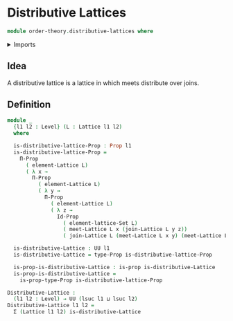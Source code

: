 # Distributive Lattices

```agda
module order-theory.distributive-lattices where
```

<details><summary>Imports</summary>
```agda
open import foundation.dependent-pair-types
open import foundation.propositions
open import foundation.sets
open import foundation.universe-levels
open import order-theory.lattices
```
</details>

## Idea

A distributive lattice is a lattice in which meets distribute over joins.

## Definition

```agda
module _
  {l1 l2 : Level} (L : Lattice l1 l2)
  where

  is-distributive-lattice-Prop : Prop l1
  is-distributive-lattice-Prop =
    Π-Prop
      ( element-Lattice L)
      ( λ x →
        Π-Prop
          ( element-Lattice L)
          ( λ y →
            Π-Prop
              ( element-Lattice L)
              ( λ z →
                Id-Prop
                  ( element-lattice-Set L)
                  ( meet-Lattice L x (join-Lattice L y z))
                  ( join-Lattice L (meet-Lattice L x y) (meet-Lattice L x z)))))

  is-distributive-Lattice : UU l1
  is-distributive-Lattice = type-Prop is-distributive-lattice-Prop

  is-prop-is-distributive-Lattice : is-prop is-distributive-Lattice
  is-prop-is-distributive-Lattice =
    is-prop-type-Prop is-distributive-lattice-Prop

Distributive-Lattice :
  (l1 l2 : Level) → UU (lsuc l1 ⊔ lsuc l2)
Distributive-Lattice l1 l2 =
  Σ (Lattice l1 l2) is-distributive-Lattice
```
